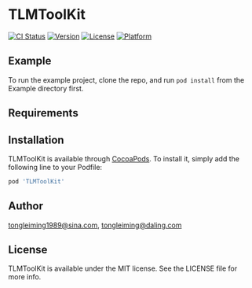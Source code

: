 # TLMToolKit

[![CI Status](https://img.shields.io/travis/tongleiming1989@sina.com/TLMToolKit.svg?style=flat)](https://travis-ci.org/tongleiming1989@sina.com/TLMToolKit)
[![Version](https://img.shields.io/cocoapods/v/TLMToolKit.svg?style=flat)](https://cocoapods.org/pods/TLMToolKit)
[![License](https://img.shields.io/cocoapods/l/TLMToolKit.svg?style=flat)](https://cocoapods.org/pods/TLMToolKit)
[![Platform](https://img.shields.io/cocoapods/p/TLMToolKit.svg?style=flat)](https://cocoapods.org/pods/TLMToolKit)

## Example

To run the example project, clone the repo, and run `pod install` from the Example directory first.

## Requirements

## Installation

TLMToolKit is available through [CocoaPods](https://cocoapods.org). To install
it, simply add the following line to your Podfile:

```ruby
pod 'TLMToolKit'
```

## Author

tongleiming1989@sina.com, tongleiming@daling.com

## License

TLMToolKit is available under the MIT license. See the LICENSE file for more info.
